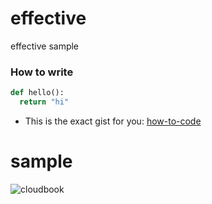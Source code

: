 # effective
effective sample

### How to write

```python
def hello():
  return "hi"
```

* This is the exact gist for you: [how-to-code](https://gist.github.com/xiaoluduke/6b474734b1b5a0b29f22d61af4d8e3ed)

# sample
![cloudbook](https://user-images.githubusercontent.com/56849170/90552842-6de4a600-e161-11ea-8403-a29ec13733bd.jpg)
